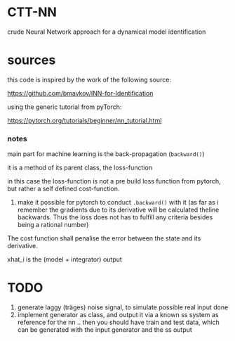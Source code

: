 # CTT-NN
crude Neural Network approach for a dynamical model identification

# sources

this code is inspired by the work of the following source:

https://github.com/bmavkov/INN-for-Identification

using the generic tutorial from pyTorch:

https://pytorch.org/tutorials/beginner/nn_tutorial.html

### notes

main part for machine learning is the back-propagation (`backward()`)

it is a method of its parent class, the loss-function

in this case the loss-function is not a pre build loss function from pytorch, but rather a self defined cost-function.

1. make it possible for pytorch to conduct `.backward()` with it
(as far as i remember the gradients due to its derivative will be calculated theline backwards. Thus the loss does not has to fulfill any criteria besides being a rational number)

The cost function shall penalise the error between the state and its derivative.

xhat_i is the (model + integrator) output 


# TODO

1. generate laggy (träges) noise signal, to simulate possible real input 
done
2. implement generator as class, and output it via a known ss system as reference for the nn
.. then you should have train and test data, which can be generated with the input generator and the ss output
